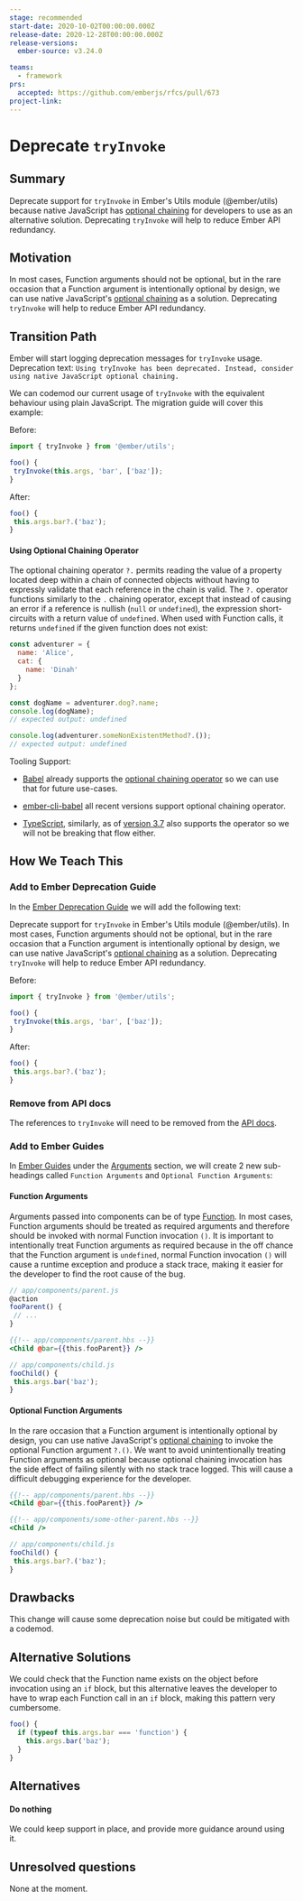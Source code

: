```yaml
---
stage: recommended
start-date: 2020-10-02T00:00:00.000Z
release-date: 2020-12-28T00:00:00.000Z
release-versions:
  ember-source: v3.24.0

teams:
  - framework
prs:
  accepted: https://github.com/emberjs/rfcs/pull/673
project-link:
---
```


# Deprecate `tryInvoke`

## Summary

Deprecate support for `tryInvoke` in Ember's Utils module (@ember/utils) because native JavaScript has [optional chaining](https://developer.mozilla.org/en-US/docs/Web/JavaScript/Reference/Operators/Optional_chaining) for developers to use as an alternative solution. Deprecating `tryInvoke` will help to reduce Ember API redundancy.

## Motivation

In most cases, Function arguments should not be optional, but in the rare occasion that a Function argument is intentionally optional by design, we can use native JavaScript's [optional chaining](https://developer.mozilla.org/en-US/docs/Web/JavaScript/Reference/Operators/Optional_chaining) as a solution. Deprecating `tryInvoke` will help to reduce Ember API redundancy.

## Transition Path

Ember will start logging deprecation messages for `tryInvoke` usage. Deprecation text: `Using tryInvoke has been deprecated. Instead, consider using native JavaScript optional chaining.`

We can codemod our current usage of `tryInvoke` with the equivalent behaviour using plain JavaScript. The migration guide will cover this example:

Before:

```js
import { tryInvoke } from '@ember/utils';

foo() {
 tryInvoke(this.args, 'bar', ['baz']);
}
```

After:

```js
foo() {
 this.args.bar?.('baz');
}
```

#### Using Optional Chaining Operator

The optional chaining operator `?.` permits reading the value of a property located deep within a chain of connected objects without having to expressly validate that each reference in the chain is valid. The `?.` operator functions similarly to the `.` chaining operator, except that instead of causing an error if a reference is nullish (`null` or `undefined`), the expression short-circuits with a return value of `undefined`. When used with Function calls, it returns `undefined` if the given function does not exist:

```js
const adventurer = {
  name: 'Alice',
  cat: {
    name: 'Dinah'
  }
};

const dogName = adventurer.dog?.name;
console.log(dogName);
// expected output: undefined

console.log(adventurer.someNonExistentMethod?.());
// expected output: undefined
```

Tooling Support:

- [Babel](https://babeljs.io/) already supports the [optional chaining operator](https://babeljs.io/docs/en/babel-plugin-proposal-optional-chaining) so we can use that for future use-cases.

- [ember-cli-babel](https://www.npmjs.com/package/ember-cli-babel) all recent versions support optional chaining operator.

- [TypeScript](https://github.com/microsoft/TypeScript), similarly, as of [version 3.7](https://www.typescriptlang.org/docs/handbook/release-notes/typescript-3-7.html#optional-chaining) also supports the operator so we will not be breaking that flow either.

## How We Teach This

### Add to Ember Deprecation Guide

In the [Ember Deprecation Guide](https://deprecations.emberjs.com/) we will add the following text:

Deprecate support for `tryInvoke` in Ember's Utils module (@ember/utils). In most cases, Function arguments should not be optional, but in the rare occasion that a Function argument is intentionally optional by design, we can use native JavaScript's [optional chaining](https://developer.mozilla.org/en-US/docs/Web/JavaScript/Reference/Operators/Optional_chaining) as a solution. Deprecating `tryInvoke` will help to reduce Ember API redundancy.

Before:

```js
import { tryInvoke } from '@ember/utils';

foo() {
 tryInvoke(this.args, 'bar', ['baz']);
}
```

After:

```js
foo() {
 this.args.bar?.('baz');
}
```

### Remove from API docs

The references to `tryInvoke` will need to be removed from the [API docs](https://api.emberjs.com/ember/release/functions/@ember%2Futils/tryInvoke).

### Add to Ember Guides

In [Ember Guides](https://guides.emberjs.com/release/) under the [Arguments](https://guides.emberjs.com/release/components/component-arguments-and-html-attributes/) section, we will create 2 new sub-headings called `Function Arguments` and `Optional Function Arguments`:

#### Function Arguments
Arguments passed into components can be of type [Function](https://developer.mozilla.org/en-US/docs/Web/JavaScript/Guide/Functions). In most cases, Function arguments should be treated as required arguments and therefore should be invoked with normal Function invocation `()`. It is important to intentionally treat Function arguments as required because in the off chance that the Function argument is `undefined`, normal Function invocation `()` will cause a runtime exception and produce a stack trace, making it easier for the developer to find the root cause of the bug.

```js
// app/components/parent.js
@action
fooParent() {
 // ...
}
```

```hbs
{{!-- app/components/parent.hbs --}}
<Child @bar={{this.fooParent}} />
```

```js
// app/components/child.js
fooChild() {
 this.args.bar('baz');
}
```

#### Optional Function Arguments
In the rare occasion that a Function argument is intentionally optional by design, you can use native JavaScript's [optional chaining](https://developer.mozilla.org/en-US/docs/Web/JavaScript/Reference/Operators/Optional_chaining) to invoke the optional Function argument `?.()`. We want to avoid unintentionally treating Function arguments as optional because optional chaining invocation has the side effect of failing silently with no stack trace logged. This will cause a difficult debugging experience for the developer.

```hbs
{{!-- app/components/parent.hbs --}}
<Child @bar={{this.fooParent}} />
```

```hbs
{{!-- app/components/some-other-parent.hbs --}}
<Child />
```

```js
// app/components/child.js
fooChild() {
 this.args.bar?.('baz');
}
```

## Drawbacks

This change will cause some deprecation noise but could be mitigated with a codemod.

## Alternative Solutions

We could check that the Function name exists on the object before invocation using an `if` block, but this alternative leaves the developer to have to wrap each Function call in an `if` block, making this pattern very cumbersome.

```js
foo() {
  if (typeof this.args.bar === 'function') {
    this.args.bar('baz');
  }
}
```

## Alternatives

#### Do nothing
We could keep support in place, and provide more guidance around using it.

## Unresolved questions

None at the moment.
